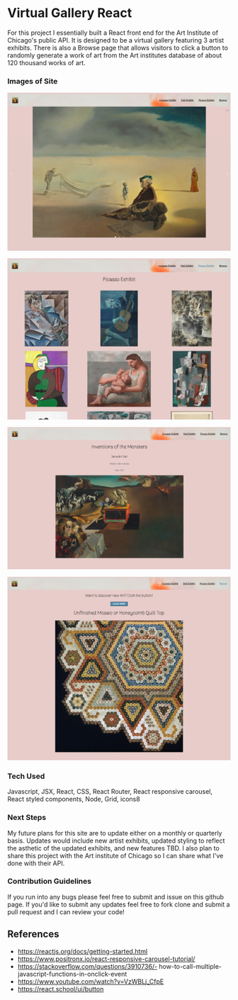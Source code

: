 # Virtual Gallery React

For this project I essentially built a React front end for the Art Institute of Chicago's public API. It is designed to be a virtual gallery featuring 3 artist exhibits.  There is also a Browse page that allows visitors to click a button to randomly generate a work of art from the Art institutes database of about 120 thousand works of art.   


### Images of Site

!["AppPic1"](./Images/Home.PNG)

!["AppPic1"](./Images/Index.PNG)

!["AppPic1"](./Images/Details.PNG)

!["AppPic1"](./Images/Browse.PNG)


### Tech Used

Javascript, JSX, React, CSS, React Router, React responsive carousel, React styled components, Node, Grid, icons8

### Next Steps

My future plans for this site are to update either on a monthly or quarterly basis.  Updates would include new artist exhibits, updated styling to reflect the asthetic of the updated exhibits, and new features TBD. I also plan to share this project with the Art institute of Chicago so I can share what I've done with their API.

### Contribution Guidelines

If you run into any bugs please feel free to submit and issue on this github page.  If you'd like to submit any updates feel free to fork clone and submit a pull request and I can review your code!

## References

- https://reactjs.org/docs/getting-started.html
- https://www.positronx.io/react-responsive-carousel-tutorial/
- https://stackoverflow.com/questions/3910736/-     how-to-call-multiple-javascript-functions-in-onclick-event
- https://www.youtube.com/watch?v=VzWBLj_CfpE
- https://react.school/ui/button